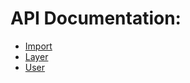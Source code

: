 # API Documentation:

<!-- - [Miscellaneous](miscellaneous.md) -->
<!-- - [Login](login.md) -->
<!-- - [Group](resource/group.md) -->
<!-- - [Project](resource/project.md) -->
- [Import](resource/import.md)
- [Layer](resource/layer.md)
- [User](resource/user.md)
<!-- - [Theme](resource/theme.md) -->
<!-- - [Changeset](resource/changeset.md) -->
<!-- - [Element](resource/element.md) -->
<!-- - [Dynamic Attribute](resource/dynamic_attribute.md) -->
<!-- - [Notification](resource/notification.md) -->
